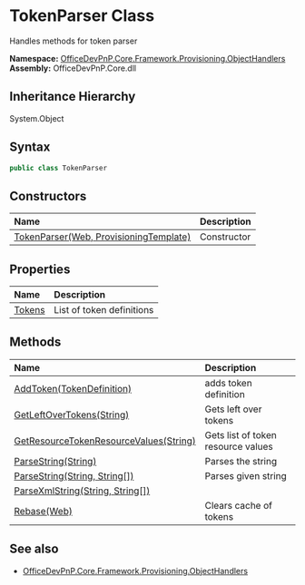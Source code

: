 # TokenParser Class
 Handles methods for token parser   

**Namespace:** [OfficeDevPnP.Core.Framework.Provisioning.ObjectHandlers](OfficeDevPnP.Core.Framework.Provisioning.ObjectHandlers.md)  
**Assembly:** OfficeDevPnP.Core.dll  
## Inheritance Hierarchy
System.Object  
## Syntax
```C#
public class TokenParser
```
## Constructors
|**Name**|**Description**|
|:-----|:-----|
| [TokenParser(Web, ProvisioningTemplate)](OfficeDevPnP.Core.Framework.Provisioning.ObjectHandlers.TokenParser.ctor1.md) | Constructor 
## Properties
|**Name**|**Description**|
|:-----|:-----|
| [Tokens](OfficeDevPnP.Core.Framework.Provisioning.ObjectHandlers.TokenParser.Tokens.md) | List of token definitions
## Methods
|**Name**|**Description**|
|:-----|:-----|
| [AddToken(TokenDefinition)](OfficeDevPnP.Core.Framework.Provisioning.ObjectHandlers.TokenParser.d615c417.md) | adds token definition
| [GetLeftOverTokens(String)](OfficeDevPnP.Core.Framework.Provisioning.ObjectHandlers.TokenParser.a15f93ce.md) | Gets left over tokens
| [GetResourceTokenResourceValues(String)](OfficeDevPnP.Core.Framework.Provisioning.ObjectHandlers.TokenParser.3da9e64.md) | Gets list of token resource values
| [ParseString(String)](OfficeDevPnP.Core.Framework.Provisioning.ObjectHandlers.TokenParser.82a519cf.md) | Parses the string
| [ParseString(String, String[])](OfficeDevPnP.Core.Framework.Provisioning.ObjectHandlers.TokenParser.129ebd72.md) | Parses given string
| [ParseXmlString(String, String[])](OfficeDevPnP.Core.Framework.Provisioning.ObjectHandlers.TokenParser.9b88e843.md) | 
| [Rebase(Web)](OfficeDevPnP.Core.Framework.Provisioning.ObjectHandlers.TokenParser.19ef0323.md) | Clears cache of tokens
## See also
- [OfficeDevPnP.Core.Framework.Provisioning.ObjectHandlers](OfficeDevPnP.Core.Framework.Provisioning.ObjectHandlers.md)
